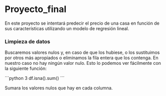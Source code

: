 # Proyecto_final
En este proyecto se intentará predecir el precio de una casa en función de sus características utilizando un modelo de regresión lineal.

### Limpieza de datos
Buscaremos valores nulos y, en caso de que los hubiese, o los sustituimos por otros más apropiados o eliminamos la fila entera que los contenga. En nuestro caso no hay ningún valor nulo.
Esto lo podemos ver fácilmente con la siguiente función:

´´´python 3
df.isna().sum()
´´´

Sumara los valores nulos que hay en cada columna.
